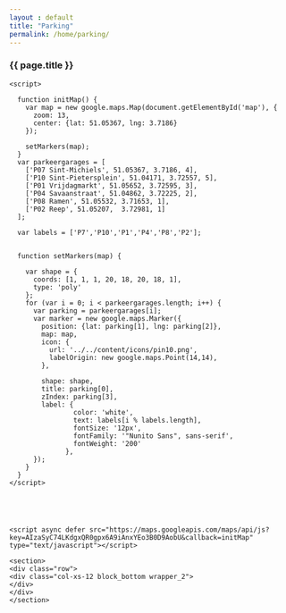 ```yaml
---
layout : default
title: "Parking"
permalink: /home/parking/
---
```



<dl>
<div class="container">
<div class="row">
<div class="col-xs-12 block_top wrapper_3">
        <h3 class="text-center padding-block">{{ page.title }}</h3>
</div>
</div>



<section>
    <div class="row">
      <div class="col-xs-12" id="map">
      </div>
    </div>
</section>
<section>
    <div class="row row_background">
        <section class="page">
        </section>
    </div>
</section><!-- end container -->


    <script>

      function initMap() {
        var map = new google.maps.Map(document.getElementById('map'), {
          zoom: 13,
          center: {lat: 51.05367, lng: 3.7186}
        });

        setMarkers(map);
      }
      var parkeergarages = [
        ['P07 Sint-Michiels', 51.05367, 3.7186, 4],
        ['P10 Sint-Pietersplein', 51.04171, 3.72557, 5],
        ['P01 Vrijdagmarkt', 51.05652, 3.72595, 3],
        ['P04 Savaanstraat', 51.04862, 3.72225, 2],
        ['P08 Ramen', 51.05532, 3.71653, 1],
        ['P02 Reep', 51.05207,  3.72981, 1]
      ];

      var labels = ['P7','P10','P1','P4','P8','P2'];


      function setMarkers(map) {

        var shape = {
          coords: [1, 1, 1, 20, 18, 20, 18, 1],
          type: 'poly'
        };
        for (var i = 0; i < parkeergarages.length; i++) {
          var parking = parkeergarages[i];
          var marker = new google.maps.Marker({
            position: {lat: parking[1], lng: parking[2]},
            map: map,
            icon: {
              url: '../../content/icons/pin10.png',
              labelOrigin: new google.maps.Point(14,14),
            },
            
            shape: shape,
            title: parking[0],
            zIndex: parking[3],
            label: {
                    color: 'white',
                    text: labels[i % labels.length],
                    fontSize: '12px',
                    fontFamily: '"Nunito Sans", sans-serif',
                    fontWeight: '200'
                  },
          });
        }
      }
    </script>

    

   

    <script async defer src="https://maps.googleapis.com/maps/api/js?key=AIzaSyC74LKdgxQR0gpx6A9iAnxYEo3B0D9AobU&callback=initMap"
    type="text/javascript"></script>

    <section>
    <div class="row">
    <div class="col-xs-12 block_bottom wrapper_2">
    </div>
    </div>
    </section>



</div>
</dl>

